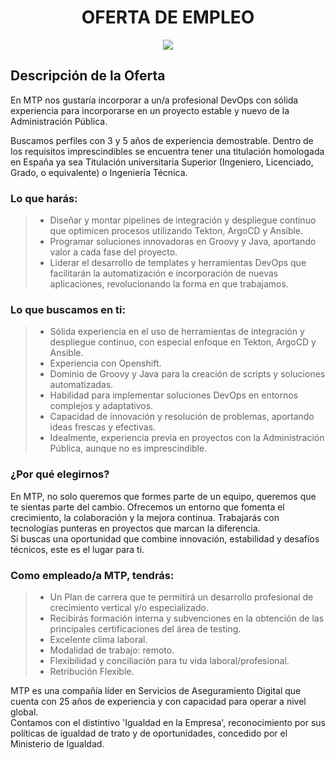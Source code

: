 <h1 align="center"> OFERTA DE EMPLEO </h1>  

<p align="center">
  <img src="https://github.com/pericoflow/Devops/blob/main/img/Devops4.png">
</p> 

## Descripción de la Oferta  

En MTP nos gustaría incorporar a un/a profesional DevOps con sólida experiencia para incorporarse en un proyecto estable y nuevo de la Administración Pública.  

Buscamos perfiles con 3 y 5 años de experiencia demostrable. Dentro de los requisitos imprescindibles se encuentra tener una titulación homologada en España ya sea Titulación universitaria Superior (Ingeniero, Licenciado, Grado, o equivalente) o Ingeniería Técnica.  

### Lo que harás:  
> - Diseñar y montar pipelines de integración y despliegue continuo que optimicen procesos utilizando Tekton, ArgoCD y Ansible.  
> - Programar soluciones innovadoras en Groovy y Java, aportando valor a cada fase del proyecto.  
> - Liderar el desarrollo de templates y herramientas DevOps que facilitarán la automatización e incorporación de nuevas aplicaciones, revolucionando la forma en que trabajamos.  

### Lo que buscamos en ti:  
> - Sólida experiencia en el uso de herramientas de integración y despliegue continuo, con especial enfoque en Tekton, ArgoCD y Ansible.  
> - Experiencia con Openshift.  
> - Dominio de Groovy y Java para la creación de scripts y soluciones automatizadas.  
> - Habilidad para implementar soluciones DevOps en entornos complejos y adaptativos.  
> - Capacidad de innovación y resolución de problemas, aportando ideas frescas y efectivas.  
> - Idealmente, experiencia previa en proyectos con la Administración Pública, aunque no es imprescindible.  

### ¿Por qué elegirnos?  
En MTP, no solo queremos que formes parte de un equipo, queremos que te sientas parte del cambio. Ofrecemos un entorno que fomenta el crecimiento, la colaboración y la mejora continua. Trabajarás con tecnologías punteras en proyectos que marcan la diferencia.  
Si buscas una oportunidad que combine innovación, estabilidad y desafíos técnicos, este es el lugar para ti.  

### Como empleado/a MTP, tendrás:  
> - Un Plan de carrera que te permitirá un desarrollo profesional de crecimiento vertical y/o especializado.  
> - Recibirás formación interna y subvenciones en la obtención de las principales certificaciones del área de testing.  
> - Excelente clima laboral.  
> - Modalidad de trabajo: remoto.  
> - Flexibilidad y conciliación para tu vida laboral/profesional.  
> - Retribución Flexible.  

MTP es una compañía líder en Servicios de Aseguramiento Digital que cuenta con 25 años de experiencia y con capacidad para operar a nivel global.  
Contamos con el distintivo 'Igualdad en la Empresa', reconocimiento por sus políticas de igualdad de trato y de oportunidades, concedido por el Ministerio de Igualdad.  
